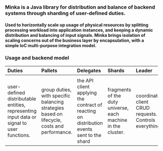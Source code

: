 <html>
<head>
<meta charset="utf-8">
<meta name="viewport" content="width=device-width, initial-scale=1.0">
<link rel="stylesheet" href="https://stackedit.io/res-min/themes/base.css" />
<script type="text/javascript" src="https://cdn.mathjax.org/mathjax/latest/MathJax.js?config=TeX-AMS_HTML"></script>
<script>e
  (function(i,s,o,g,r,a,m){i['GoogleAnalyticsObject']=r;i[r]=i[r]||function(){
  (i[r].q=i[r].q||[]).push(arguments)},i[r].l=1*new Date();a=s.createElement(o),
  m=s.getElementsByTagName(o)[0];a.async=1;a.src=g;m.parentNode.insertBefore(a,m)
  })(window,document,'script','https://www.google-analytics.com/analytics.js','ga');
  ga('create', 'UA-88637530-1', 'auto');
  ga('send', 'pageview');
</script>
</head>

<body><div class="container" width="70%"><p></p><center><img src="https://k61.kn3.net/4/6/F/B/B/2/02D.png" alt="" title=""> </center><p></p>

<h3 id="minka-is-a-java-library-for-distribution-and-balance-of-backend-systems-through-sharding-of-user-defined-duties">Minka is a Java library for distribution and balance of backend systems through sharding of user-defined duties.</h3>



<h4 id="used-to-horizontally-scale-up-usage-of-physical-resources-by-splitting-processing-workload-into-application-instances-and-keeping-a-dynamic-distribution-and-balancing-of-input-signals-minka-brings-isolation-of-scaling-concerns-out-of-the-business-layer-by-encapsulation-with-a-simple-ioc-multi-purpose-integration-model">Used to horizontally scale up usage of physical resources by splitting processing workload into application instances, and keeping a dynamic distribution and balancing of input signals. Minka brings isolation of scaling concerns out of the business layer by encapsulation, with a simple IoC multi-purpose integration model.</h4>



<h3 id="usage-and-backend-model">Usage and backend model</h3>

<table>
<thead>
<tr>
  <th align="left">Duties</th>
  <th align="left">Pallets</th>
  <th align="left">Delegates</th>
  <th align="left">Shards</th>
  <th align="left">Leader</th>
  <th align="left">Followers</th>
</tr>
</thead>
<tbody><tr>
  <td align="left"><img src="https://k61.kn3.net/F/C/A/5/9/C/6B5.png" alt="" title=""></td>
  <td align="left"><img src="https://k60.kn3.net/C/4/E/3/4/F/4D6.png" alt="" title=""></td>
  <td align="left"><img src="https://k60.kn3.net/0/A/F/E/2/B/008.png" alt="" title=""></td>
  <td align="left"><img src="https://k61.kn3.net/1/6/6/8/0/5/58F.png" alt="" title=""></td>
  <td align="left"><img src="https://k61.kn3.net/6/0/5/7/2/1/AA0.png" alt="" title=""></td>
  <td align="left"><img src="https://k60.kn3.net/5/B/7/4/E/9/837.png" alt="" title=""></td>
</tr>
<tr>
  <td align="left">user-defined distributable entities, representing input data or signal to user functions.</td>
  <td align="left">group duties, with specific balancing strategies based on lifecycle, costs and performance.</td>
  <td align="left">the API client applying the contract of reacting on distribution events sent to the shard</td>
  <td align="left">fragments of the duty universe, each machine in the cluster.</td>
  <td align="left">coordinates client CRUD requests. Controls everything.</td>
  <td align="left">receives duties and pallets from the leader, to invoke delegate’s contract.</td>
</tr>
</tbody></table></div></body>
</html>